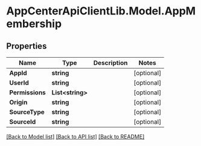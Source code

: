 # AppCenterApiClientLib.Model.AppMembership
## Properties

Name | Type | Description | Notes
------------ | ------------- | ------------- | -------------
**AppId** | **string** |  | [optional] 
**UserId** | **string** |  | [optional] 
**Permissions** | **List&lt;string&gt;** |  | [optional] 
**Origin** | **string** |  | [optional] 
**SourceType** | **string** |  | [optional] 
**SourceId** | **string** |  | [optional] 

[[Back to Model list]](../README.md#documentation-for-models) [[Back to API list]](../README.md#documentation-for-api-endpoints) [[Back to README]](../README.md)

